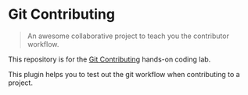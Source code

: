# Git Contributing

> An awesome collaborative project to teach you the contributor workflow.

This repository is for the [Git Contributing](https://knowthecode.io/labs/git-contributing) hands-on coding lab.

This plugin helps you to test out the git workflow when contributing to a project.

